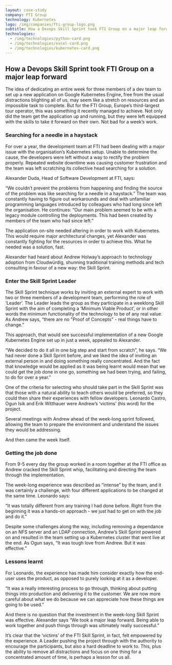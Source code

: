 ```yaml
---
layout: case-study
company: FTI Group
technology: Kubernetes
logo: /img/companies/fti-group-logo.png
subtitle: How a Devops Skill Sprint took FTI Group on a major leap forward
technologies:
  - /img/technologies/python-card.png
  - /img/technologies/excel-card.png
  - /img/technologies/kubernetes-card.png
---
```


## How a Devops Skill Sprint took FTI Group on a major leap forward

<!-- <span class="image right"><img src="{{ "/images/fti-group.png" | absolute_url }}" alt="" /></span>
 -->
The idea of dedicating an entire week for three members of a dev team to set up a new application on Google Kubernetes Engine, free from the usual distractions blighting all of us, may seem like a stretch on resources and an impossible task to complete. But for the FTI Group, Europe’s third-largest tour operator, this was something it recently managed to achieve. Not only did the team get the application up and running, but they were left equipped with the skills to take it forward on their own. Not bad for a week’s work. 

### Searching for a needle in a haystack

For over a year, the development team at FTI had been dealing with a major issue with the organisation’s Kubernetes setup. Unable to determine the cause, the developers were left without a way to rectify the problem properly. Repeated website downtime was causing customer frustration and the team was left scratching its collective head searching for a solution.

Alexander Duda, Head of Software Development at FTI, says: 
<p class="box has-background-dark">“We couldn’t prevent the problems from happening and finding the source of the problem was like searching for a needle in a haystack.” The team was constantly having to figure out workarounds and deal with unfamiliar programming languages introduced by colleagues who had long since left the organisation. He continues: “Our main problem seemed to be with a legacy module controlling the deployments. This had been created by members of the team who had since left.”</p>

The application on-site needed altering in order to work with Kubernetes. This would require major architectural changes, yet Alexander was constantly fighting for the resources in order to achieve this. What he needed was a solution, fast.

Alexander had heard about Andrew Holway’s approach to technology adoption from Cloudwürdig, shunning traditional training methods and tech consulting in favour of a new way: the Skill Sprint. 

### Enter the Skill Sprint Leader

The Skill Sprint technique works by inviting an external expert to work with two or three members of a development team, performing the role of ‘Leader’. The Leader leads the group as they participate in a weeklong Skill Sprint with the aim of completing a ‘Minimum Viable Product’, or in other words the minimum functionality of the technology to be of any real value. As Andrew says, “there are no "Proof of Concepts" - real things have to change.”

This approach, that would see successful implementation of a new Google Kubernetes Engine set up in just a week, appealed to Alexander. 
<p class="box has-background-dark">“We decided to do it all in one big step and start from scratch”, he says. “We had never done a Skill Sprint before, and we liked the idea of inviting an external person in and doing something really concentrated. And the fact that knowledge would be applied as it was being learnt would mean that we could get the job done in one go, something we had been trying, and failing, to do for over a year.”</p>

One of the criteria for selecting who should take part in the Skill Sprint was that those with a natural ability to teach others would be preferred, so they could then share their experiences with fellow developers. Leonardo Castro, Ogun Isik and Erik Witthauer were Andrew’s ‘victims’ (his word) for the project.  

Several meetings with Andrew ahead of the week-long sprint followed, allowing the team to prepare the environment and understand the issues they would be addressing. 

And then came the week itself. 

### Getting the job done

From 9-5 every day the group worked in a room together at the FTI office as Andrew cracked the Skill Sprint whip, facilitating and directing the team through the implementation. 

The week-long experience was described as “intense” by the team, and it was certainly a challenge, with four different applications to be changed at the same time. Leonardo says: 
<p class="box has-background-dark">“It was totally different from any training I had done before. Right from the beginning it was a hands-on approach - we just had to get on with the job and do it.”</p>

Despite some challenges along the way, including removing a dependance on an NFS server and an LDAP connection, Andrew’s Skill Sprint powered on and resulted in the team setting up a Kubernetes cluster that went live at the end. As Ogun says, “It was tough love from Andrew. But it was effective.”

### Lessons learnt

For Leonardo, the experience has made him consider exactly how the end-user uses the product, as opposed to purely looking at it as a developer. 
<p class="box has-background-dark">“It was a really interesting process to go through, thinking about putting things into production and delivering it to the customer. We are now more careful about what we do because we can appreciate how these things are going to be used.”</p>

And there is no question that the investment in the week-long Skill Sprint was effective. Alexander says “We took a major leap forward. Being able to work together and push things through was ultimately really successful.”

It’s clear that the ‘victims’ of the FTI Skill Sprint, in fact, felt empowered by the experience. A Leader pushing the project through with the authority to encourage the participants, but also a hard deadline to work to. This, plus the ability to remove all distractions and focus on one thing for a concentrated amount of time, is perhaps a lesson for us all.
